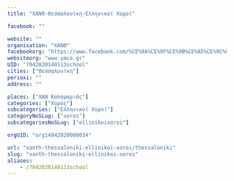 ```yaml
---
title: "ΧΑΝΘ-Θεσσαλονίκη-Ελληνικοί Χοροί"

facebook: ""

website: ""
organisation: "ΧΑΝΘ"
facebookorg: "https://www.facebook.com/%CE%9A%CE%9F%CE%9B%CE%A5%CE%9C%CE%92%CE%97%CE%A4%CE%99%CE%9A%CE%9F-%CE%A7%CE%91%CE%9D%CE%98-158035910891406/"
websiteorg: "www.ymca.gr"
UID: "7042020140113school"
cities: ["Θεσσαλονίκη"]
perioxi: ""
address: ""

places: ["ΧΑΝ Καλαμαριάς"]
categories: ["Χορός"]
subcategories: ["Ελληνικοί Χοροί"]
categoryNoSLug: ["xoros"]
subcategoriesNoSLug: ["ellinikoixoroi"]

orgUID: "org14042020000034"

url: "xanth-thessaloniki-ellinikoi-xoroi/thessaloniki"
slug: "xanth-thessaloniki-ellinikoi-xoroi"
aliases:
    - /7042020140113school
---
```





